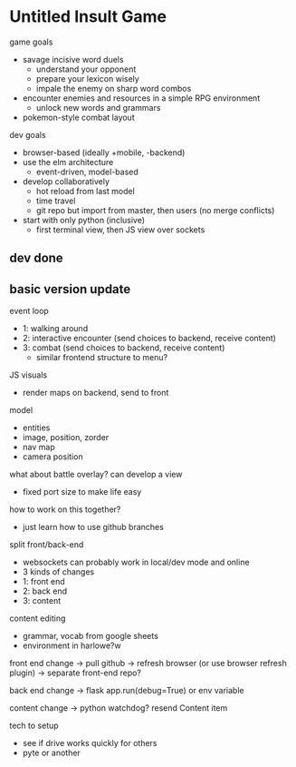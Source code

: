 # Untitled Insult Game

game goals
- savage incisive word duels
  - understand your opponent
  - prepare your lexicon wisely
  - impale the enemy on sharp word combos
- encounter enemies and resources in a simple RPG environment
  - unlock new words and grammars
- pokemon-style combat layout

dev goals
- browser-based (ideally +mobile, -backend)
- use the elm architecture
  - event-driven, model-based
- develop collaboratively
  - hot reload from last model
  - time travel
  - git repo but import from master, then users (no merge conflicts)
- start with only python (inclusive)
  - first terminal view, then JS view over sockets

dev done
  - 

basic version
update
- 

event loop
 - 1: walking around
 - 2: interactive encounter (send choices to backend, receive content)
 - 3: combat (send choices to backend, receive content)
   - similar frontend structure to menu?

JS visuals
- render maps on backend, send to front

model
- entities
 - image, position, zorder
- nav map
- camera position

what about battle overlay?
can develop a view
- fixed port size to make life easy

how to work on this together?
- just learn how to use github branches

split front/back-end
- websockets can probably work in local/dev mode and online
- 3 kinds of changes
 - 1: front end
 - 2: back end
 - 3: content

content editing
- grammar, vocab from google sheets
- environment in harlowe?w

front end change
-> pull github
-> refresh browser (or use browser refresh plugin)
-> separate front-end repo?

back end change
-> flask app.run(debug=True) or env variable

content change
-> python watchdog? resend Content item


tech to setup
- see if drive works quickly for others
- pyte or another 
